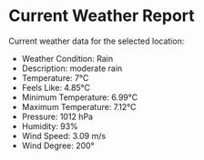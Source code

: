 # Current Weather Report
Current weather data for the selected location:
- Weather Condition: Rain
- Description: moderate rain
- Temperature: 7°C
- Feels Like: 4.85°C
- Minimum Temperature: 6.99°C
- Maximum Temperature: 7.12°C
- Pressure: 1012 hPa
- Humidity: 93%
- Wind Speed: 3.09 m/s
- Wind Degree: 200°
